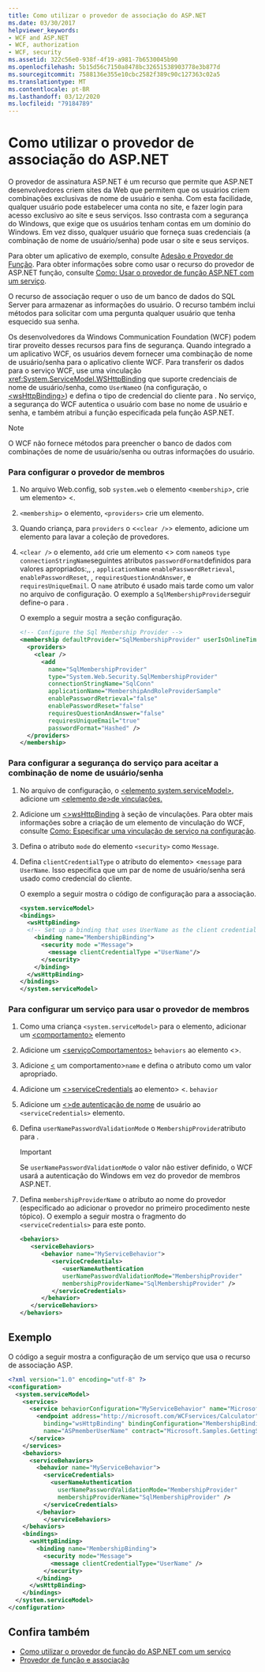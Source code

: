 ```yaml
---
title: Como utilizar o provedor de associação do ASP.NET
ms.date: 03/30/2017
helpviewer_keywords:
- WCF and ASP.NET
- WCF, authorization
- WCF, security
ms.assetid: 322c56e0-938f-4f19-a981-7b6530045b90
ms.openlocfilehash: 5b15d56c7150a8478bc32651538903778e3b877d
ms.sourcegitcommit: 7588136e355e10cbc2582f389c90c127363c02a5
ms.translationtype: MT
ms.contentlocale: pt-BR
ms.lasthandoff: 03/12/2020
ms.locfileid: "79184789"
---
```

# <a name="how-to-use-the-aspnet-membership-provider"></a>Como utilizar o provedor de associação do ASP.NET

O provedor de assinatura ASP.NET é um recurso que permite que ASP.NET desenvolvedores criem sites da Web que permitem que os usuários criem combinações exclusivas de nome de usuário e senha. Com esta facilidade, qualquer usuário pode estabelecer uma conta no site, e fazer login para acesso exclusivo ao site e seus serviços. Isso contrasta com a segurança do Windows, que exige que os usuários tenham contas em um domínio do Windows. Em vez disso, qualquer usuário que forneça suas credenciais (a combinação de nome de usuário/senha) pode usar o site e seus serviços.

Para obter um aplicativo de exemplo, consulte [Adesão e Provedor de Função](../../../../docs/framework/wcf/samples/membership-and-role-provider.md). Para obter informações sobre como usar o recurso do provedor de ASP.NET função, consulte [Como: Usar o provedor de função ASP.NET com um serviço](../../../../docs/framework/wcf/feature-details/how-to-use-the-aspnet-role-provider-with-a-service.md).

O recurso de associação requer o uso de um banco de dados do SQL Server para armazenar as informações do usuário. O recurso também inclui métodos para solicitar com uma pergunta qualquer usuário que tenha esquecido sua senha.

Os desenvolvedores da Windows Communication Foundation (WCF) podem tirar proveito desses recursos para fins de segurança. Quando integrado a um aplicativo WCF, os usuários devem fornecer uma combinação de nome de usuário/senha para o aplicativo cliente WCF. Para transferir os dados para o serviço WCF, use uma vinculação <xref:System.ServiceModel.WSHttpBinding> que suporte credenciais de nome de usuário/senha, como `UserName`o (na configuração, o [ \<wsHttpBinding>](../../../../docs/framework/configure-apps/file-schema/wcf/wshttpbinding.md)) e defina o tipo de credencial do cliente para . No serviço, a segurança do WCF autentica o usuário com base no nome de usuário e senha, e também atribui a função especificada pela função ASP.NET.

> [!NOTE]
> O WCF não fornece métodos para preencher o banco de dados com combinações de nome de usuário/senha ou outras informações do usuário.

### <a name="to-configure-the-membership-provider"></a>Para configurar o provedor de membros

1. No arquivo Web.config, sob `system.web` o elemento <`membership`>, crie um elemento> <.

2. `<membership>` o elemento, `<providers>` crie um elemento.

3. Quando criança, para `providers` o <`<clear />`> elemento, adicione um elemento para lavar a coleção de provedores.

4. `<clear />` o elemento, `add` crie um elemento <> com `name`os `type` `connectionStringName`seguintes atributos `passwordFormat`definidos para valores apropriados:,, , `applicationName` `enablePasswordRetrieval`, `enablePasswordReset`, , `requiresQuestionAndAnswer`, e `requiresUniqueEmail`. O `name` atributo é usado mais tarde como um valor no arquivo de configuração. O exemplo a `SqlMembershipProvider`seguir define-o para .

    O exemplo a seguir mostra a seção configuração.

    ```xml
    <!-- Configure the Sql Membership Provider -->
    <membership defaultProvider="SqlMembershipProvider" userIsOnlineTimeWindow="15">
      <providers>
        <clear />
          <add
            name="SqlMembershipProvider"
            type="System.Web.Security.SqlMembershipProvider"
            connectionStringName="SqlConn"
            applicationName="MembershipAndRoleProviderSample"
            enablePasswordRetrieval="false"
            enablePasswordReset="false"
            requiresQuestionAndAnswer="false"
            requiresUniqueEmail="true"
            passwordFormat="Hashed" />
      </providers>
    </membership>
    ```

### <a name="to-configure-service-security-to-accept-the-user-namepassword-combination"></a>Para configurar a segurança do serviço para aceitar a combinação de nome de usuário/senha

1. No arquivo de configuração, o [ \<elemento system.serviceModel>,](../../../../docs/framework/configure-apps/file-schema/wcf/system-servicemodel.md) adicione um [ \<elemento de>de vinculações.](../../../../docs/framework/configure-apps/file-schema/wcf/bindings.md)

2. Adicione um [ \<>wsHttpBinding](../../../../docs/framework/configure-apps/file-schema/wcf/wshttpbinding.md) à seção de vinculações. Para obter mais informações sobre a criação de um elemento de vinculação do WCF, consulte [Como: Especificar uma vinculação de serviço na configuração](../../../../docs/framework/wcf/how-to-specify-a-service-binding-in-configuration.md).

3. Defina o atributo `mode` do elemento `<security>` como `Message`.

4. Defina `clientCredentialType` o atributo do elemento> <`message` para `UserName`. Isso especifica que um par de nome de usuário/senha será usado como credencial do cliente.

    O exemplo a seguir mostra o código de configuração para a associação.

    ```xml
    <system.serviceModel>
    <bindings>
      <wsHttpBinding>
      <!-- Set up a binding that uses UserName as the client credential type -->
        <binding name="MembershipBinding">
          <security mode ="Message">
            <message clientCredentialType ="UserName"/>
          </security>
        </binding>
      </wsHttpBinding>
    </bindings>
    </system.serviceModel>
    ```

### <a name="to-configure-a-service-to-use-the-membership-provider"></a>Para configurar um serviço para usar o provedor de membros

1. Como uma criança `<system.serviceModel>` para o elemento, adicionar um [ \<comportamento>](../../../../docs/framework/configure-apps/file-schema/wcf/behaviors.md) elemento

2. Adicione um [ \<serviçoComportamentos>](../../../../docs/framework/configure-apps/file-schema/wcf/servicebehaviors.md) `behaviors` ao elemento <>.

3. Adicione [ \<](../../../../docs/framework/configure-apps/file-schema/wcf/behavior-of-endpointbehaviors.md) um comportamento>`name` e defina o atributo como um valor apropriado.

4. Adicione um [ \<>serviceCredentials](../../../../docs/framework/configure-apps/file-schema/wcf/servicecredentials.md) ao elemento> <. `behavior`

5. Adicione um [ \<>de autenticação de nome](../../../../docs/framework/configure-apps/file-schema/wcf/usernameauthentication.md) de usuário ao `<serviceCredentials>` elemento.

6. Defina `userNamePasswordValidationMode` o `MembershipProvider`atributo para .

    > [!IMPORTANT]
    > Se `userNamePasswordValidationMode` o valor não estiver definido, o WCF usará a autenticação do Windows em vez do provedor de membros ASP.NET.

7. Defina `membershipProviderName` o atributo ao nome do provedor (especificado ao adicionar o provedor no primeiro procedimento neste tópico). O exemplo a seguir mostra o fragmento do `<serviceCredentials>` para este ponto.

    ```xml
    <behaviors>
       <serviceBehaviors>
          <behavior name="MyServiceBehavior">
             <serviceCredentials>
                <userNameAuthentication
                userNamePasswordValidationMode="MembershipProvider"
                membershipProviderName="SqlMembershipProvider" />
             </serviceCredentials>
          </behavior>
       </serviceBehaviors>
    </behaviors>
    ```

## <a name="example"></a>Exemplo

O código a seguir mostra a configuração de um serviço que usa o recurso de associação ASP.

```xml
<?xml version="1.0" encoding="utf-8" ?>
<configuration>
  <system.serviceModel>
    <services>
      <service behaviorConfiguration="MyServiceBehavior" name="Microsoft.Samples.GettingStarted.CalculatorService">
        <endpoint address="http://microsoft.com/WCFservices/Calculator"
          binding="wsHttpBinding" bindingConfiguration="MembershipBinding"
          name="ASPmemberUserName" contract="Microsoft.Samples.GettingStarted.ICalculator" />
      </service>
    </services>
    <behaviors>
      <serviceBehaviors>
        <behavior name="MyServiceBehavior">
          <serviceCredentials>
            <userNameAuthentication
              userNamePasswordValidationMode="MembershipProvider"
              membershipProviderName="SqlMembershipProvider" />
          </serviceCredentials>
        </behavior>
          </serviceBehaviors>
    </behaviors>
    <bindings>
      <wsHttpBinding>
        <binding name="MembershipBinding">
          <security mode="Message">
            <message clientCredentialType="UserName" />
          </security>
        </binding>
      </wsHttpBinding>
    </bindings>
  </system.serviceModel>
</configuration>
```

## <a name="see-also"></a>Confira também

- [Como utilizar o provedor de função do ASP.NET com um serviço](../../../../docs/framework/wcf/feature-details/how-to-use-the-aspnet-role-provider-with-a-service.md)
- [Provedor de função e associação](../../../../docs/framework/wcf/samples/membership-and-role-provider.md)
